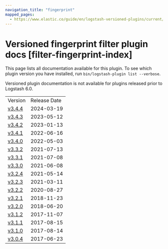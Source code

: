 ```yaml
---
navigation_title: "fingerprint"
mapped_pages:
  - https://www.elastic.co/guide/en/logstash-versioned-plugins/current/filter-fingerprint-index.html
---
```


# Versioned fingerprint filter plugin docs [filter-fingerprint-index]

This page lists all documentation available for this plugin. To see which plugin version you have installed, run `bin/logstash-plugin list --verbose`.

Versioned plugin documentation is not available for plugins released prior to Logstash 6.0.

| | |
| :- | :- |
| Version | Release Date |
| [v3.4.4](v3-4-4-plugins-filters-fingerprint.md) | 2024-03-19 |
| [v3.4.3](v3-4-3-plugins-filters-fingerprint.md) | 2023-05-12 |
| [v3.4.2](v3-4-2-plugins-filters-fingerprint.md) | 2023-01-13 |
| [v3.4.1](v3-4-1-plugins-filters-fingerprint.md) | 2022-06-16 |
| [v3.4.0](v3-4-0-plugins-filters-fingerprint.md) | 2022-05-03 |
| [v3.3.2](v3-3-2-plugins-filters-fingerprint.md) | 2021-07-13 |
| [v3.3.1](v3-3-1-plugins-filters-fingerprint.md) | 2021-07-08 |
| [v3.3.0](v3-3-0-plugins-filters-fingerprint.md) | 2021-06-08 |
| [v3.2.4](v3-2-4-plugins-filters-fingerprint.md) | 2021-05-14 |
| [v3.2.3](v3-2-3-plugins-filters-fingerprint.md) | 2021-03-11 |
| [v3.2.2](v3-2-2-plugins-filters-fingerprint.md) | 2020-08-27 |
| [v3.2.1](v3-2-1-plugins-filters-fingerprint.md) | 2018-11-23 |
| [v3.2.0](v3-2-0-plugins-filters-fingerprint.md) | 2018-06-20 |
| [v3.1.2](v3-1-2-plugins-filters-fingerprint.md) | 2017-11-07 |
| [v3.1.1](v3-1-1-plugins-filters-fingerprint.md) | 2017-08-15 |
| [v3.1.0](v3-1-0-plugins-filters-fingerprint.md) | 2017-08-14 |
| [v3.0.4](v3-0-4-plugins-filters-fingerprint.md) | 2017-06-23 |
